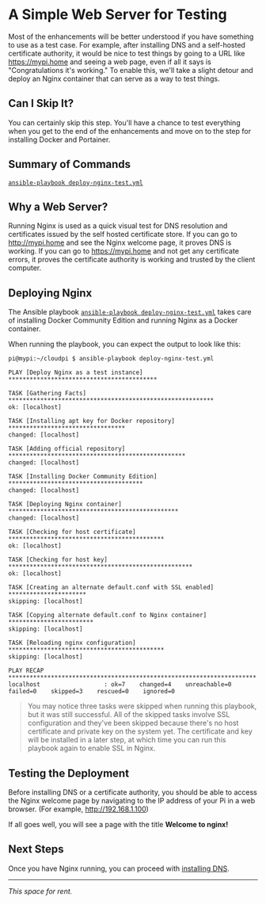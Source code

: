 # A Simple Web Server for Testing
Most of the enhancements will be better understood if you have something to use as a test case. For example, after installing DNS and a self-hosted certificate authority, it would be nice to test things by going to a URL like https://mypi.home and seeing a web page, even if all it says is "Congratulations it's working." To enable this, we'll take a slight detour and deploy an Nginx container that can serve as a way to test things.

## Can I Skip It?
You can certainly skip this step. You'll have a chance to test everything when you get to the end of the enhancements and move on to the step for installing Docker and Portainer.

## Summary of Commands
[`ansible-playbook deploy-nginx-test.yml`](https://github.com/DavesCodeMusings/CloudPi/blob/main/deploy-nginx-test.yml)

## Why a Web Server?
Running Nginx is used as a quick visual test for DNS resolution and certificates issued by the self hosted certificate store. If you can go to http://mypi.home and see the Nginx welcome page, it proves DNS is working. If you can go to https://mypi.home and not get any certificate errors, it proves the certificate authority is working and trusted by the client computer.

## Deploying Nginx
The Ansible playbook [`ansible-playbook deploy-nginx-test.yml`](https://github.com/DavesCodeMusings/CloudPi/blob/main/deploy-nginx-test.yml) takes care of installing Docker Community Edition and running Nginx as a Docker container.

When running the playbook, you can expect the output to look like this:

```
pi@mypi:~/cloudpi $ ansible-playbook deploy-nginx-test.yml

PLAY [Deploy Nginx as a test instance] ******************************************

TASK [Gathering Facts] **********************************************************
ok: [localhost]

TASK [Installing apt key for Docker repository] *********************************
changed: [localhost]

TASK [Adding official repository] **************************************************
changed: [localhost]

TASK [Installing Docker Community Edition] **************************************
changed: [localhost]

TASK [Deploying Nginx container] ************************************************
changed: [localhost]

TASK [Checking for host certificate] ********************************************
ok: [localhost]

TASK [Checking for host key] ****************************************************
ok: [localhost]

TASK [Creating an alternate default.conf with SSL enabled] **********************
skipping: [localhost]

TASK [Copying alternate default.conf to Nginx container] ************************
skipping: [localhost]

TASK [Reloading nginx configuration] ********************************************
skipping: [localhost]

PLAY RECAP **********************************************************************
localhost                  : ok=7    changed=4    unreachable=0    failed=0    skipped=3    rescued=0    ignored=0
```

>You may notice three tasks were skipped when running this playbook, but it was still successful. All of the skipped tasks involve SSL configuration and they've been skipped because there's no host certificate and private key on the system yet. The certificate and key will be installed in a later step, at which time you can run this playbook again to enable SSL in Nginx.

## Testing the Deployment
Before installing DNS or a certificate authority, you should be able to access the Nginx welcome page by navigating to the IP address of your Pi in a web browser. (For example, http://192.168.1.100)

If all goes well, you will see a page with the title **Welcome to nginx!**

## Next Steps
Once you have Nginx running, you can proceed with [installing DNS](https://github.com/DavesCodeMusings/CloudPi/blob/main/docs/install-dns.md).

___

_This space for rent._
